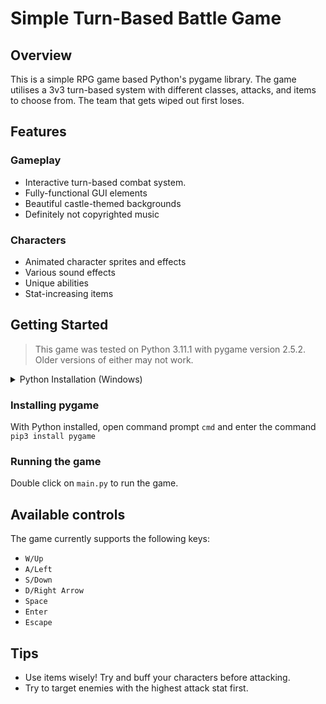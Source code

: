 # Simple Turn-Based Battle Game

## Overview
This is a simple RPG game based Python's pygame library. The game utilises a 3v3 turn-based system with different classes, attacks, and items to choose from. The team that gets wiped out first loses. 

## Features
### Gameplay
* Interactive turn-based combat system.
* Fully-functional GUI elements
* Beautiful castle-themed backgrounds
* Definitely not copyrighted music
### Characters
* Animated character sprites and effects
* Various sound effects
* Unique abilities
* Stat-increasing items

## Getting Started
> This game was tested on Python 3.11.1 with pygame version 2.5.2. <br>Older versions of either may not work.


<details>
  <summary>Python Installation (Windows)</summary><br>
  Download Python from https://www.python.org/downloads (recommended version: 3.11.8)<br>
  Go to the page and select the 64-bit Windows installer located at the bottom of the page. Download and run the installer.<br><br>
  <b>IMPORTANT: Make sure you check the PATH option when installing!</b> Also disable the path length limit as well to avoid future headaches.
</details>

### Installing pygame
With Python installed, open command prompt `cmd` and enter the command `pip3 install pygame`

### Running the game
Double click on `main.py` to run the game. <br>

## Available controls
The game currently supports the following keys:<br>
- `W/Up`
- `A/Left`
- `S/Down`
- `D/Right Arrow`
- `Space`
- `Enter`
- `Escape`

## Tips
* Use items wisely! Try and buff your characters before attacking.
* Try to target enemies with the highest attack stat first.
